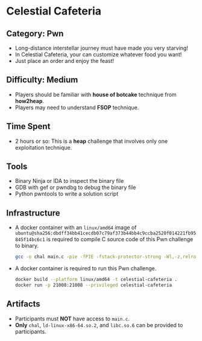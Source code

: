 # Celestial Cafeteria

## Category: Pwn

* Long-distance interstellar journey must have made you very starving!
* In Celestial Cafeteria, your can customize whatever food you want!
* Just place an order and enjoy the feast!

## Difficulty: Medium

* Players should be familiar with **house of botcake** technique from **how2heap**.
* Players may need to understand **FSOP** technique.

## Time Spent

* 2 hours or so: This is a **heap** challenge that involves only one exploitation technique.

## Tools

* Binary Ninja or IDA to inspect the binary file
* GDB with gef or pwndbg to debug the binary file
* Python pwntools to write a solution script

## Infrastructure

* A docker container with an `linux/amd64` image of `ubuntu@sha256:dbdff34bb41cecdb07c79af373b44bb4c9ccba2520f014221fb95845f14bc6c1` is required to compile C source code of this Pwn challenge to binary.
    ```bash
    gcc -o chal main.c -pie -fPIE -fstack-protector-strong -Wl,-z,relro,-z,now
    ```

* A docker container is required to run this Pwn challenge.
    ```bash
    docker build --platform linux/amd64 -t celestial-cafeteria .
    docker run -p 21008:21008 --privileged celestial-cafeteria
    ```

## Artifacts

* Participants must **NOT** have access to `main.c`.
* **Only** `chal`, `ld-linux-x86-64.so.2`, and `libc.so.6` can be provided to participants.
